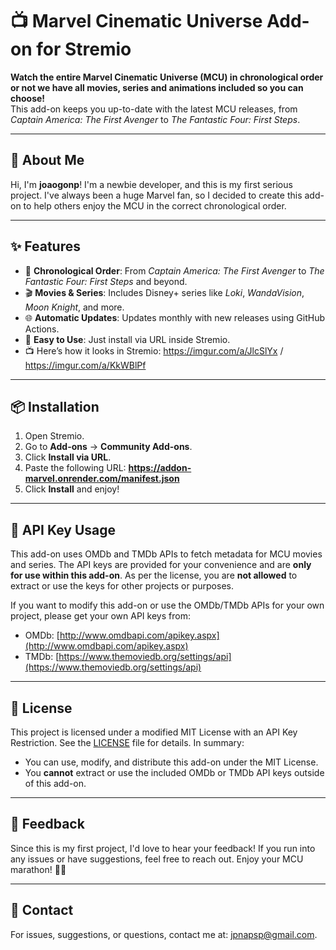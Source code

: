 # 📺 Marvel Cinematic Universe Add-on for Stremio

**Watch the entire Marvel Cinematic Universe (MCU) in chronological order or not we have all movies, series and animations included so you can choose!**  
This add-on keeps you up-to-date with the latest MCU releases, from *Captain America: The First Avenger* to *The Fantastic Four: First Steps*.

---

## 👋 About Me

Hi, I'm **joaogonp**! I'm a newbie developer, and this is my first serious project. I've always been a huge Marvel fan, so I decided to create this add-on to help others enjoy the MCU in the correct chronological order.

---

## ✨ Features

- 🧬 **Chronological Order**: From *Captain America: The First Avenger* to *The Fantastic Four: First Steps* and beyond.
- 🎬 **Movies & Series**: Includes Disney+ series like *Loki*, *WandaVision*, *Moon Knight*, and more.
- 🌐 **Automatic Updates**: Updates monthly with new releases using GitHub Actions.
- 🚀 **Easy to Use**: Just install via URL inside Stremio.
- 📺 Here’s how it looks in Stremio: https://imgur.com/a/JlcSlYx / https://imgur.com/a/KkWBlPf

---

## 📦 Installation

1. Open Stremio.
2. Go to **Add-ons** → **Community Add-ons**.
3. Click **Install via URL**.
4. Paste the following URL: **https://addon-marvel.onrender.com/manifest.json**
5. Click **Install** and enjoy!

---

## 🔑 API Key Usage

This add-on uses OMDb and TMDb APIs to fetch metadata for MCU movies and series. The API keys are provided for your convenience and are **only for use within this add-on**. As per the license, you are **not allowed** to extract or use the keys for other projects or purposes.

If you want to modify this add-on or use the OMDb/TMDb APIs for your own project, please get your own API keys from:  
- OMDb: [http://www.omdbapi.com/apikey.aspx](http://www.omdbapi.com/apikey.aspx)  
- TMDb: [https://www.themoviedb.org/settings/api](https://www.themoviedb.org/settings/api)

---

## 📜 License

This project is licensed under a modified MIT License with an API Key Restriction. See the [LICENSE](LICENSE) file for details. In summary:  
- You can use, modify, and distribute this add-on under the MIT License.  
- You **cannot** extract or use the included OMDb or TMDb API keys outside of this add-on.

---

## 🙏 Feedback

Since this is my first project, I'd love to hear your feedback! If you run into any issues or have suggestions, feel free to reach out. Enjoy your MCU marathon! 🦸‍♂️

---

## 📧 Contact

For issues, suggestions, or questions, contact me at: [jpnapsp@gmail.com](mailto:jpnapsp@gmail.com).
